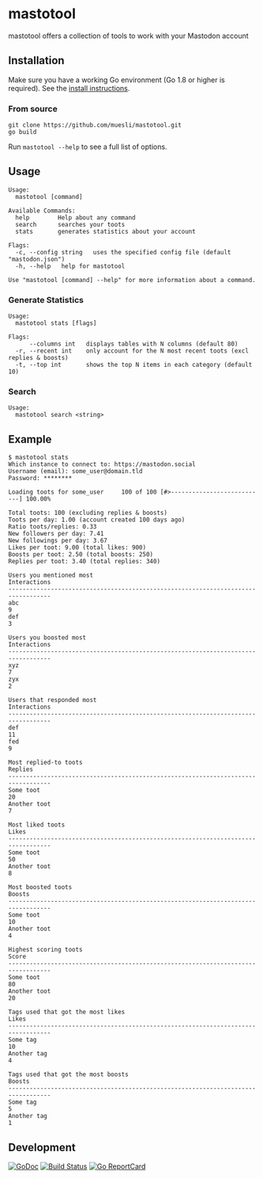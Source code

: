 mastotool
=========

mastotool offers a collection of tools to work with your Mastodon account

## Installation

Make sure you have a working Go environment (Go 1.8 or higher is required).
See the [install instructions](http://golang.org/doc/install.html).

### From source

    git clone https://github.com/muesli/mastotool.git
    go build

Run `mastotool --help` to see a full list of options.

## Usage

```
Usage:
  mastotool [command]

Available Commands:
  help        Help about any command
  search      searches your toots
  stats       generates statistics about your account

Flags:
  -c, --config string   uses the specified config file (default "mastodon.json")
  -h, --help   help for mastotool

Use "mastotool [command] --help" for more information about a command.
```

### Generate Statistics

```
Usage:
  mastotool stats [flags]

Flags:
      --columns int   displays tables with N columns (default 80)
  -r, --recent int    only account for the N most recent toots (excl replies & boosts)
  -t, --top int       shows the top N items in each category (default 10)
```

### Search

```
Usage:
  mastotool search <string>
```

## Example

```
$ mastotool stats
Which instance to connect to: https://mastodon.social
Username (email): some_user@domain.tld
Password: ********

Loading toots for some_user     100 of 100 [#>---------------------------] 100.00%

Total toots: 100 (excluding replies & boosts)
Toots per day: 1.00 (account created 100 days ago)
Ratio toots/replies: 0.33
New followers per day: 7.41
New followings per day: 3.67
Likes per toot: 9.00 (total likes: 900)
Boosts per toot: 2.50 (total boosts: 250)
Replies per toot: 3.40 (total replies: 340)

Users you mentioned most                                              Interactions
----------------------------------------------------------------------------------
abc                                                                              9
def                                                                              3

Users you boosted most                                                Interactions
----------------------------------------------------------------------------------
xyz                                                                              7
zyx                                                                              2

Users that responded most                                             Interactions
----------------------------------------------------------------------------------
def                                                                             11
fed                                                                              9

Most replied-to toots                                                      Replies
----------------------------------------------------------------------------------
Some toot                                                                       20
Another toot                                                                     7

Most liked toots                                                             Likes
----------------------------------------------------------------------------------
Some toot                                                                       50
Another toot                                                                     8

Most boosted toots                                                          Boosts
----------------------------------------------------------------------------------
Some toot                                                                       10
Another toot                                                                     4

Highest scoring toots                                                        Score
----------------------------------------------------------------------------------
Some toot                                                                       80
Another toot                                                                    20

Tags used that got the most likes                                            Likes
----------------------------------------------------------------------------------
Some tag                                                                        10
Another tag                                                                      4

Tags used that got the most boosts                                          Boosts
----------------------------------------------------------------------------------
Some tag                                                                         5
Another tag                                                                      1
```

## Development

[![GoDoc](https://godoc.org/github.com/golang/gddo?status.svg)](https://godoc.org/github.com/muesli/mastotool)
[![Build Status](https://travis-ci.org/muesli/mastotool.svg?branch=master)](https://travis-ci.org/muesli/mastotool)
[![Go ReportCard](http://goreportcard.com/badge/muesli/mastotool)](http://goreportcard.com/report/muesli/mastotool)
